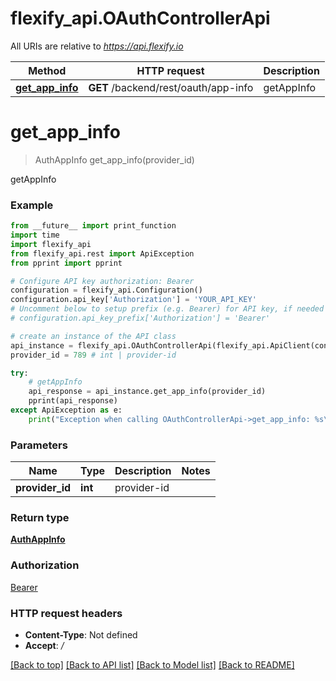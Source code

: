 # flexify_api.OAuthControllerApi

All URIs are relative to *https://api.flexify.io*

Method | HTTP request | Description
------------- | ------------- | -------------
[**get_app_info**](OAuthControllerApi.md#get_app_info) | **GET** /backend/rest/oauth/app-info | getAppInfo


# **get_app_info**
> AuthAppInfo get_app_info(provider_id)

getAppInfo

### Example
```python
from __future__ import print_function
import time
import flexify_api
from flexify_api.rest import ApiException
from pprint import pprint

# Configure API key authorization: Bearer
configuration = flexify_api.Configuration()
configuration.api_key['Authorization'] = 'YOUR_API_KEY'
# Uncomment below to setup prefix (e.g. Bearer) for API key, if needed
# configuration.api_key_prefix['Authorization'] = 'Bearer'

# create an instance of the API class
api_instance = flexify_api.OAuthControllerApi(flexify_api.ApiClient(configuration))
provider_id = 789 # int | provider-id

try:
    # getAppInfo
    api_response = api_instance.get_app_info(provider_id)
    pprint(api_response)
except ApiException as e:
    print("Exception when calling OAuthControllerApi->get_app_info: %s\n" % e)
```

### Parameters

Name | Type | Description  | Notes
------------- | ------------- | ------------- | -------------
 **provider_id** | **int**| provider-id | 

### Return type

[**AuthAppInfo**](AuthAppInfo.md)

### Authorization

[Bearer](../README.md#Bearer)

### HTTP request headers

 - **Content-Type**: Not defined
 - **Accept**: */*

[[Back to top]](#) [[Back to API list]](../README.md#documentation-for-api-endpoints) [[Back to Model list]](../README.md#documentation-for-models) [[Back to README]](../README.md)

